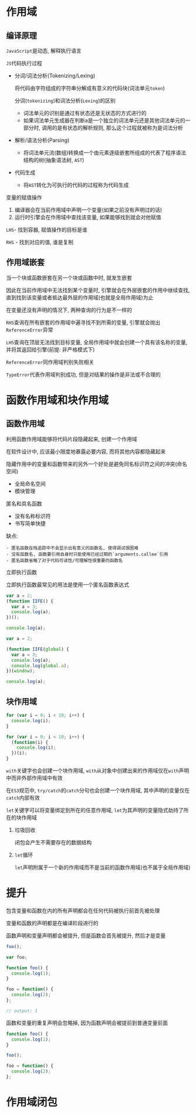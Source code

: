 # 作用域

## 编译原理

`JavaScript`是动态, 解释执行语言

`JS`代码执行过程

- 分词/词法分析(Tokenizing/Lexing)

  将代码由字符组成的字符串分解成有意义的代码块(词法单元`token`)

  

  分词(`tokenizing`)和词法分析(`Lexing`)的区别

  	- 词法单元的识别是通过有状态还是无状态的方式进行的
  	- 如果词法单元生成器在判断a是一个独立的词法单元还是其他词法单元的一部分时, 调用的是有状态的解析规则, 那么这个过程就被称为是词法分析

- 解析/语法分析(Parsing)

  - 将词法单元流(数组)转换成一个由元素逐级嵌套所组成的代表了程序语法结构的树(抽象语法树, `AST`)

- 代码生成

  - 将`AST`转化为可执行的代码的过程称为代码生成



变量的赋值操作

1. 编译器会在当前作用域中声明一个变量(如果之前没有声明过的话)
2. 运行时引擎会在作用域中查找该变量, 如果能够找到就会对他赋值



`LHS`- 找到容器, 赋值操作的目标是谁

`RHS` - 找到对应的值, 谁是复制



## 作用域嵌套

当一个块或函数嵌套在另一个块或函数中时, 就发生嵌套

因此在当前作用域中无法找到某个变量时, 引擎就会在外层嵌套的作用中继续查找, 直到找到该变量或者抵达最外层的作用域(也就是全局作用域)为止



在变量还没有声明的情况下, 两种查询的行为是不一样的

`RHS`查询在所有嵌套的作用域中遍寻找不到所需的变量, 引擎就会抛出`ReferenceError`异常

`LHS`查询在顶层无法找到目标变量, 全局作用域中就会创建一个具有该名称的变量, 并将其返回给引擎(前提: 非严格模式下)



`ReferenceError`同作用域判别失败相关

`TypeError`代表作用域判别成功, 但是对结果的操作是非法或不合理的





# 函数作用域和块作用域

## 函数作用域

利用函数作用域能够将代码片段隐藏起来, 创建一个作用域

在软件设计中, 应该最小限度地暴露必要内容, 而将其他内容都隐藏起来



隐藏作用中的变量和函数带来的另外一个好处是避免同名标识符之间的冲突(命名空间)

- 全局命名空间
- 模块管理



匿名和具名函数

- 没有名称标识符
- 书写简单快捷

缺点:

	- 匿名函数在栈追踪中不会显示出有意义的函数名, 使得调试很困难
	- 没有函数名, 函数要引用自身时只能使用已经过期的`arguments.callee`引用
	- 匿名函数省略了对于代码可读性/可理解性很重要的函数名



立即执行函数

立即执行函数最常见的用法是使用一个匿名函数表达式

```javascript
var a = 2;
(function IIFE() {
  var a = 3;
  console.log(a);
})();

console.log(a);
```



```javascript
var a = 2;

(function IIFE(global) {
  var a = 3;
  console.log(a);
  console.log(global.a);
})(window);

console.log(a);
```





## 块作用域

```javascript
for (var i = 0; i < 10; i++) {
  console.log(i);
}
```

```javascript
for (var i = 0; i < 10; i++) {
  (function(i) {
    console.log(i);
  })(i);
}
```



`with`关键字也会创建一个块作用域, `with`从对象中创建出来的作用域仅在`with`声明中而非外部作用域中有效

在`ES3`规范中, `try/catch`的`catch`分句也会创建一个块作用域, 其中声明的变量仅在`catch`内部有效

`let`关键字可以将变量绑定到所在的任意作用域, `let`为其声明的变量隐式劫持了所在的块作用域





1. 垃圾回收

   闭包会产生不需要存在的数据结构

2. `let`循环

   `let`声明附属于一个新的作用域而不是当前的函数作用域(也不属于全局作用域)



# 提升

包含变量和函数在内的所有声明都会在任何代码被执行前首先被处理

变量和函数的声明都是在编译阶段进行的

函数声明和变量声明都会被提升, 但是函数会首先被提升, 然后才是变量

```javascript
foo();

var foo;

function foo() {
  console.log(1);
}

foo = function() {
  console.log(2);
};

// output: 1
```

函数和变量的重复声明会忽略掉, 因为函数声明会被提前到普通变量前面

```javascript
function foo() {
  console.log(1);
}

foo();

foo = function() {
  console.log(2);
};
```





# 作用域闭包

